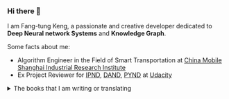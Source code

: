 ### Hi there 👋

<!--
**DaemonFG/DaemonFG** is a ✨ _special_ ✨ repository because its `README.md` (this file) appears on your GitHub profile.

Here are some ideas to get you started:

- 🔭 I’m currently working on ...
- 🌱 I’m currently learning ...
- 👯 I’m looking to collaborate on ...
- 🤔 I’m looking for help with ...
- 💬 Ask me about ...
- 📫 How to reach me: ...
- 😄 Pronouns: ...
- ⚡ Fun fact: ...
-->

I am Fang-tung Keng, a passionate and creative developer dedicated to **Deep Neural network Systems** and **Knowledge Graph**.

Some facts about me:
* Algorithm Engineer in the Field of Smart Transportation at [China Mobile Shanghai Industrial Research Institute](https://mp.weixin.qq.com/s/3enfrLtn0tnbt-q2zWqDYg)
* Ex Project Reviewer for [IPND](https://www.udacity.com/course/intro-to-programming-nanodegree--nd000), [DAND](https://github.com/udacity/data-analyst), [PYND](https://github.com/udacity/cn-python-foundation) at [Udacity](https://www.udacity.com)

<details>
  <summary>The books that I am writing or translating</summary>
  <br>

* [Orignal writing] A online book about natural language processing
</details>
